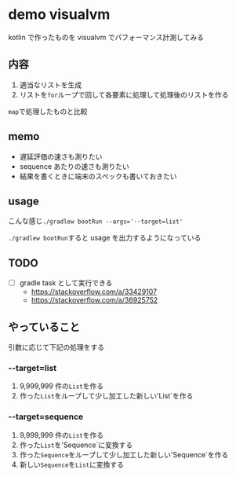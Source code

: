 # demo visualvm
kotlin で作ったものを visualvm でパフォーマンス計測してみる

## 内容
1. 適当なリストを生成
2. リストを`for`ループで回して各要素に処理して処理後のリストを作る

`map`で処理したものと比較

## memo
- 遅延評価の速さも測りたい
- sequence あたりの速さも測りたい
- 結果を書くときに端末のスペックも書いておきたい

## usage
こんな感じ`./gradlew bootRun --args='--target=list'`

`./gradlew bootRun`すると usage を出力するようになっている

## TODO
- [ ] gradle task として実行できる
    - https://stackoverflow.com/a/33429107
    - https://stackoverflow.com/a/36925752

## やっていること
引数に応じて下記の処理をする

### --target=list
1. 9,999,999 件の`List`を作る
2. 作った`List`をループして少し加工した新しい'List`を作る

### --target=sequence
1. 9,999,999 件の`List`を作る
2. 作った`List`を'Sequence`に変換する
3. 作った`Sequence`をループして少し加工した新しい'Sequence`を作る
4. 新しい`Sequence`を`List`に変換する
